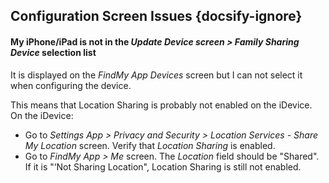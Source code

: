 ## Configuration Screen Issues  {docsify-ignore}


#### My iPhone/iPad is not in the *Update Device screen > Family Sharing Device* selection list

It is displayed on the *FindMy App Devices* screen but I can not select it when configuring the device.

This means that Location Sharing is probably not enabled on the iDevice. On the iDevice:
- Go to *Settings App > Privacy and Security > Location Services - Share My Location* screen. Verify that *Location Sharing* is enabled.
- Go to *FindMy App > Me* screen.  The *Location* field should be "Shared". If it is "‘Not Sharing Location", Location Sharing is still not enabled.

